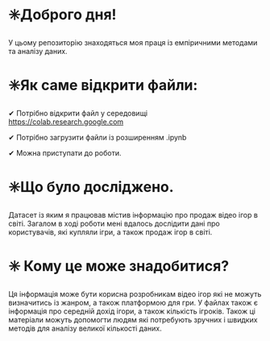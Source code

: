 # :eight_spoked_asterisk:Доброго дня!
У цьому репозиторію знаходяться моя праця із емпіричними методами та аналізу даних.
# :eight_spoked_asterisk:Як саме відкрити файли:
✔ Потрібно відкрити файл у середовищі https://colab.research.google.com

✔ Потрібно загрузити файли із розширенням .ipynb

✔ Можна приступати до роботи.
# :eight_spoked_asterisk:Що було досліджено.
Датасет із яким я працював містив інформацію про продаж відео ігор в світі.
Загалом в ході роботи мені вдалось дослідити дані про користувачів, які купляли ігри,
а також продаж ігор в світі.
# :eight_spoked_asterisk: Кому це може знадобитися?
Ця інформація може бути корисна розробникам відео ігор які не можуть визначитись із жанром,
а також платформою для гри. У файлах також є інформація про середній дохід ігори, а також 
кількість ігроків. Також ці матеріали можуть допомогти людям які потребують зручних і швидких методів для аналізу
великої кількості даних.
